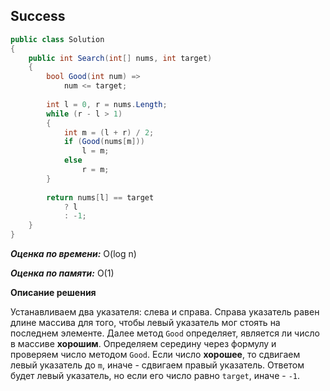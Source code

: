 ## Success

```csharp
public class Solution
{
    public int Search(int[] nums, int target)
    {
        bool Good(int num) =>
            num <= target;
            
        int l = 0, r = nums.Length;
        while (r - l > 1)
        {
            int m = (l + r) / 2;
            if (Good(nums[m]))
                l = m;
            else
                r = m;    
        }
        
        return nums[l] == target
            ? l
            : -1; 
    }
}
```

***Оценка по времени:*** O(log n)

***Оценка по памяти:*** O(1)

**Описание решения**

Устанавливаем два указателя: слева и справа. Справа указатель равен длине массива для того, чтобы левый указатель мог стоять на последнем элементе. Далее метод `Good` определяет, является ли число в массиве **хорошим**. Определяем середину через формулу и проверяем число методом `Good`. Если число **хорошее**, то сдвигаем левый указатель до `m`, иначе - сдвигаем правый указатель. Ответом будет левый указатель, но если его число равно `target`, иначе - `-1`.